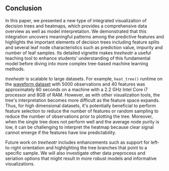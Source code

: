 ## Conclusion

In this paper, we presented a new type of integrated visualization of decision trees and heatmaps, which provides a comprehensive data overview as well as model interpretation.
We demonstrated that this integration uncovers meaningful patterns among the predictive features and highlights the important elements of decision trees including feature splits and several leaf node characteristics such as prediction value, impurity and number of leaf samples.
Its detailed vignette makes *treeheatr* a useful teaching tool to enhance students' understanding of this fundamental model before diving into more complex tree-based machine learning methods.

*treeheatr* is scalable to large datasets.
For example, `heat_tree()` runtime on the [waveform dataset](http://archive.ics.uci.edu/ml/datasets/waveform+database+generator+(version+2)) with 5000 observations and 40 features was approximately 80 seconds on a machine with a 2.2 GHz Intel Core i7 processor and 8GB of RAM.
However, as with other visualization tools, the tree's interpretation becomes more difficult as the feature space expands.
Thus, for high dimensional datasets, it's potentially beneficial to perform feature selection to reduce the number of features or random sampling to reduce the number of observations prior to plotting the tree.
Moreover, when the single tree does not perform well and the average node purity is low, it can be challenging to interpret the heatmap because clear signal cannot emerge if the features have low predictability.

Future work on *treeheatr* includes enhancements such as support for left-to-right orientation and highlighting the tree branches that point to a specific sample.
We will also investigate other data preprocess and seriation options that might result in more robust models and informative visualizations.